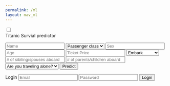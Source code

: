 ```yaml
---
permalink: /ml
layout: nav_ml
---
```

<html>
<head>
	<title>Slide Navbar</title>
	<link rel="stylesheet" type="text/css" href="ml-styles.css">
<link href="https://fonts.googleapis.com/css2?family=Jost:wght@500&display=swap" rel="stylesheet">
</head>
<body>
	<div class="main">  	
		<input type="checkbox" id="chk" aria-hidden="true">
			<div class="signup">
				<form>
					<label for="chk" aria-hidden="true">Titanic Survial predictor</label>
					<p id="result" for="chk" aria-hidden="true"></p>
					<input id ="Name"  placeholder="Name" required="">
					<select id="class" required>
					    <option disabled selected>Passenger class</option>
						<option value="1st">1st</option>
						<option value="2nd">2nd</option>
						<option value="3rd">3rd</option>
					</select>
                    <input id="sex" placeholder="Sex" >
                    <input id="age" placeholder="Age">
                    <input id="price" placeholder="Ticket Price">
                    <select id="embark">
						<option disabled selected>Embark</option>
						<option value="C">Cherbourg</option>
						<option value="Q">Queenstown</option>
						<option value="S">Southampton</option>
					</select>
                    <input id="sibsp" placeholder="# of sibiling/spouses aboard" >
                    <input id="parch" placeholder="# of parents/children aboard" >
					<select id="alone" >
					    <option disabled selected>Are you traveling alone?</option>
						<option value="True">True</option>
						<option value="False">False</option>
					</select>
					<button onClick= "mltitanic()">Predict</button>
				</form>
			</div>
			<div class="login">
				<form>
					<label for="chk" aria-hidden="true">Login</label>
					<input type="email" name="email" placeholder="Email" required="">
					<input type="password" name="pswd" placeholder="Password" required="">
					<button>Login</button>
				</form>
			</div>
	</div>
</body>
</html>
<script>
	function mltitanic(){
		var dom = document.getElementById('result')
		var name = document.getElementById('Name').value
		var pclass = document.getElementById('class').value
		var sex = document.getElementById('sex').value
		var age = document.getElementById('age').value
		var fare = document.getElementById('price').value
		var embarked = document.getElementById('embark').value
		var sibsp = document.getElementById('sibsp').value
		var parch = document.getElementById('parch').value
		var alone = document.getElementById('alone').value
		passenger = {
			name: name,
			pclass: pclass,
			sex: sex,
			age: age,
			sibsp: sibsp,
			parch: parch,
			fare: fare,
			embarked: embarked,
			alone: alone
		}
		console.log(passenger)
		url = ''
		var json = JSON.stringify(passenger)
		console.log(json)
		const authOptions = {
               method: 'POST',
               headers: { 'Content-Type': 'application/json' },
               body: json,
               credentials: 'include'
           }
		fetch(url,authOptions)
			.then(responce => {
				if (!response.ok) {
                    throw new Error(`HTTP error! Status: ${response.status}`);
                }
                return response.json();
			})
			.then(data => {
                console.log('success', data);
			})
			.catch(error => {
				console.error('error', error);
				tableBody.innerHTML = '';
				var newdata = dom.innerHTML("hi")
				tableBody.appendChild(newdata);
			})
	}
</script>